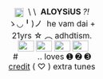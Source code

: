 <div style="text-align:center"><span style="font-size:12pt"><img alt="" src="https://i.imgur.com/jZU2gOa.gif" style="height:auto; vertical-align:middle; width:18px" />&nbsp;&nbsp;</span><span style="font-size:12pt">\ \&nbsp;&nbsp;<b>ALOYSiUS </b><i>?!</i><br />
ゝ◡╹)ノ&nbsp; he vam dai +<br />
21yrs ☆ ︵ adhdtism.<br />
&nbsp;<img alt="" height="50" src="https://i.postimg.cc/44F7p2y3/transgender.png" style="height:22px; margin-top:-3px; vertical-align:middle; width:32px" width="80" />&nbsp;<img alt="" height="50" src="https://i.postimg.cc/gJDnQ27b/nonbinary.png" style="height:22px; margin-top:-3px; vertical-align:middle; width:32px" width="80" />&nbsp;<img alt="" height="50" src="https://i.postimg.cc/KvkKf73D/omnisexual.png" style="height:22px; margin-top:-3px; vertical-align:middle; width:32px" width="80" />&nbsp;<img alt="" height="120" src="https://i.postimg.cc/wvMnSqS0/Asexual.png" style="height:22px; margin-top:-3px; vertical-align:middle; width:32px" width="200" /><br />
#&nbsp;<a href="www.youtube-nocookie.com/embed/uK5lcI60xyM"><img src="https://i.imgur.com/Qhrvq1Y.png" width="30" height="10" border="0"></a>&nbsp;..&nbsp;loves&nbsp;➊ ➋ ➌<br />
<a href="https://www.quotev.com/kleenexbox">credit</a>&nbsp;( ♡ ) extra tunes</span></div>
